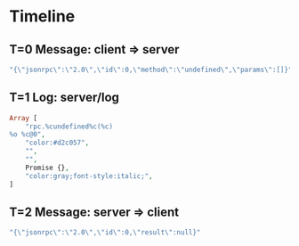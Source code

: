 # Timeline

## T=0 Message: client => server

```php
"{\"jsonrpc\":\"2.0\",\"id\":0,\"method\":\"undefined\",\"params\":[]}"
```

## T=1 Log: server/log

```php
Array [
    "rpc.%cundefined%c(%c)
%o %c@0",
    "color:#d2c057",
    "",
    "",
    Promise {},
    "color:gray;font-style:italic;",
]
```

## T=2 Message: server => client

```php
"{\"jsonrpc\":\"2.0\",\"id\":0,\"result\":null}"
```
